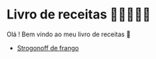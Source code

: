 # Livro de receitas :book::man_cook::woman_cook:

Olá ! Bem vindo ao meu livro de receitas :wave:

- [Strogonoff de frango](/receitas/strognoff.md)